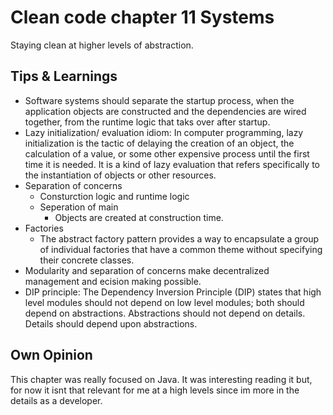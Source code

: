 # Clean code chapter 11 Systems
Staying clean at higher levels of abstraction.

## Tips & Learnings
- Software systems should separate the startup process, when the application objects are constructed and the dependencies are wired together, from the runtime logic that taks over after startup.
- Lazy initialization/ evaluation idiom: In computer programming, lazy initialization is the tactic of delaying the creation of an object, the calculation of a value, or some other expensive process until the first time it is needed. It is a kind of lazy evaluation that refers specifically to the instantiation of objects or other resources.
- Separation of concerns
    - Consturction logic and runtime logic
    - Seperation of main
        - Objects are created at construction time.
- Factories
    - The abstract factory pattern provides a way to encapsulate a group of individual factories that have a common theme without specifying their concrete classes.
- Modularity and separation of concerns make decentralized management and ecision making possible.
- DIP principle: The Dependency Inversion Principle (DIP) states that high level modules should not depend on low level modules; both should depend on abstractions. Abstractions should not depend on details.  Details should depend upon abstractions.


## Own Opinion
This chapter was really focused on Java. It was interesting reading it but, for now it isnt that relevant for me at a high levels since im more in the details as a developer.